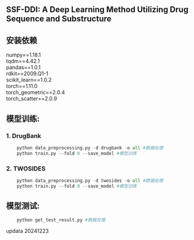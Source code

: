 ## SSF-DDI: A Deep Learning Method Utilizing Drug Sequence and Substructure  


## 安装依赖
numpy==1.18.1 \
tqdm==4.42.1 \
pandas==1.0.1 \
rdkit==2009.Q1-1 \
scikit_learn==1.0.2 \
torch==1.11.0 \
torch_geometric==2.0.4 \
torch_scatter==2.0.9

## 模型训练:  
### 1. DrugBank
```python
    python data_preprocessing.py -d drugbank -o all #数据处理
    python train.py --fold 0 --save_model #模型训练
```

### 2. TWOSIDES
```python
    python data_preprocessing.py -d twosides -o all #数据处理
    python train.py --fold 0 --save_model #模型训练
```

## 模型测试: 
```python
    python get_test_result.py #数据处理
```
updata 20241223
